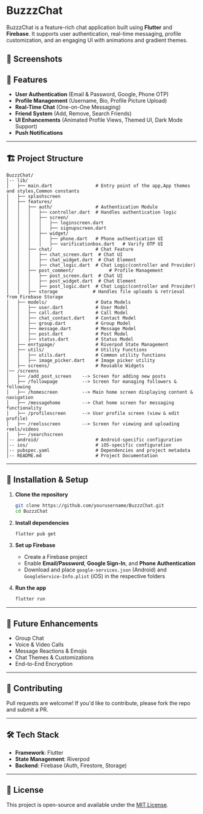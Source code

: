 # BuzzzChat

BuzzzChat is a feature-rich chat application built using **Flutter** and **Firebase**. It supports user authentication, real-time messaging, profile customization, and an engaging UI with animations and gradient themes.

## 🤝 Screenshots


## 📌 Features
- **User Authentication** (Email & Password, Google, Phone OTP)
- **Profile Management** (Username, Bio, Profile Picture Upload)
- **Real-Time Chat** (One-on-One Messaging)
- **Friend System** (Add, Remove, Search Friends)
- **UI Enhancements** (Animated Profile Views, Themed UI, Dark Mode Support)
- **Push Notifications**

---
## 🏗️ Project Structure

```
BuzzzChat/
│-- lib/
│   ├── main.dart                # Entry point of the app,App themes and styles,Common constants
│   ├── splashscreen    
│   ├── features/
│   │   ├── auth/                # Authentication Module
│   │   │   ├── controller.dart  # Handles authentication logic
│   │   │   ├── screen/
│   │   │   │   ├── loginscreen.dart
│   │   │   │   ├── signupscreen.dart
│   │   │   ├── widget/
│   │   │   │   ├── phone.dart   # Phone authentication UI
│   │   │   │   ├── varificationbox.dart   # Varify OTP UI
│   │   ├── chat/                # Chat Feature
│   │   │   ├── chat_screen.dart  # Chat UI
│   │   │   ├── chat_widget.dart  # Chat Element
│   │   │   ├── chat_logic.dart  # Chat Logic(controller and Provider)
│   │   ├── post_comment/             # Profile Management
│   │   │   ├── post_screen.dart  # Chat UI
│   │   │   ├── post_widget.dart  # Chat Element
│   │   │   ├── post_logic.dart  # Chat Logic(controller and Provider)
│   │   ├── storage             # Handles file uploads & retrieval from Firebase Storage  
│   ├── models/                  # Data Models
│   │   ├── user.dart            # User Model
│   │   ├── call.dart            # Call Model
│   │   ├── chat_contact.dart    # Contact Model
│   │   ├── group.dart           # Group Model
│   │   ├── message.dart         # Message Model
│   │   ├── post.dart            # Post Model
│   │   ├── status.dart          # Status Model
│   ├── enrtypage/               # Riverpod State Management
│   ├── utils/                   # Utility Functions
│   │   ├── utils.dart           # Common utility functions
│   │   ├── image_picker.dart    # Image picker utility
│   ├── screens/                 # Reusable Widgets
│── /screens  
│   ├── /add_post_screen    --> Screen for adding new posts  
│   ├── /followpage         --> Screen for managing followers & following  
│   ├── /homescreen         --> Main home screen displaying content & navigation  
│   ├── /messagehome        --> Chat home screen for messaging functionality  
│   ├── /profilescreen      --> User profile screen (view & edit profile)  
│   ├── /reelsscreen        --> Screen for viewing and uploading reels/videos  
│   ├── /searchscreen  
│-- android/                     # Android-specific configuration
│-- ios/                         # iOS-specific configuration
│-- pubspec.yaml                 # Dependencies and project metadata
│-- README.md                    # Project Documentation
```

---
## 🔧 Installation & Setup

1. **Clone the repository**
   ```sh
   git clone https://github.com/yourusername/BuzzzChat.git
   cd BuzzzChat
   ```

2. **Install dependencies**
   ```sh
   flutter pub get
   ```

3. **Set up Firebase**
   - Create a Firebase project
   - Enable **Email/Password**, **Google Sign-In**, and **Phone Authentication**
   - Download and place `google-services.json` (Android) and `GoogleService-Info.plist` (iOS) in the respective folders

4. **Run the app**
   ```sh
   flutter run
   ```

---
## 🚀 Future Enhancements
- Group Chat
- Voice & Video Calls
- Message Reactions & Emojis
- Chat Themes & Customizations
- End-to-End Encryption

---
## 🤝 Contributing
Pull requests are welcome! If you'd like to contribute, please fork the repo and submit a PR.

---
## 🛠 Tech Stack
- **Framework**: Flutter
- **State Management**: Riverpod
- **Backend**: Firebase (Auth, Firestore, Storage)

---
## 📜 License
This project is open-source and available under the [MIT License](LICENSE).

